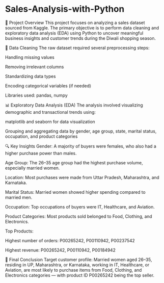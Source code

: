 # Sales-Analysis-with-Python

📌 Project Overview
This project focuses on analyzing a sales dataset sourced from Kaggle. The primary objective is to perform data cleaning and exploratory data analysis (EDA) using Python to uncover meaningful business insights and customer trends during the Diwali shopping season.



🧹 Data Cleaning
The raw dataset required several preprocessing steps:

Handling missing values

Removing irrelevant columns

Standardizing data types

Encoding categorical variables (if needed)

Libraries used: pandas, numpy



📊 Exploratory Data Analysis (EDA)
The analysis involved visualizing demographic and transactional trends using:

matplotlib and seaborn for data visualization

Grouping and aggregating data by gender, age group, state, marital status, occupation, and product categories



🔍 Key Insights
Gender: A majority of buyers were females, who also had a higher purchase power than males.

Age Group: The 26–35 age group had the highest purchase volume, especially married women.

Location: Most purchases were made from Uttar Pradesh, Maharashtra, and Karnataka.

Marital Status: Married women showed higher spending compared to married men.

Occupation: Top occupations of buyers were IT, Healthcare, and Aviation.

Product Categories: Most products sold belonged to Food, Clothing, and Electronics.


Top Products:

Highest number of orders: P00265242, P00110942, P00237542

Highest revenue: P00265242, P00110942, P00184942

🧠 Final Conclusion
Target customer profile:
Married women aged 26–35, residing in UP, Maharashtra, or Karnataka, working in IT, Healthcare, or Aviation, are most likely to purchase items from Food, Clothing, and Electronics categories — with product ID P00265242 being the top seller.
